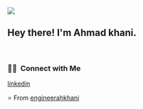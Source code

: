 <img src="https://avatars2.githubusercontent.com/u/6246504?s=512&v=4">

<h2> Hey there! I'm Ahmad khani.</h2>

<br/>


<h3> 🤝🏻 &nbsp;Connect with Me </h3>

<p align="center">

<a href="https://www.linkedin.com/in/engineerahkhani/">linkedin</a>

⭐️ From [engineerahkhani](https://github.com/engineerahkhani)
